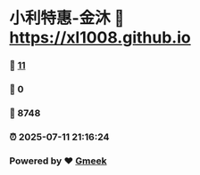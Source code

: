 # 小利特惠-金沐 :link: https://xl1008.github.io 
### :page_facing_up: [11](https://xl1008.github.io/tag.html) 
### :speech_balloon: 0 
### :hibiscus: 8748 
### :alarm_clock: 2025-07-11 21:16:24 
### Powered by :heart: [Gmeek](https://github.com/Meekdai/Gmeek)
